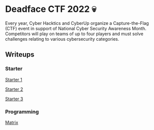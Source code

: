 # Deadface CTF 2022 :skull:

Every year, Cyber Hacktics and CyberUp organize a Capture-the-Flag (CTF) event in support of National Cyber Security Awareness Month. Competitors will play on teams of up to four players and must solve challenges relating to various cybersecurity categories.

## Writeups

### Starter
[Starter 1](https://github.com/hydr0nium/ctf_writeups/blob/main/deadface_ctf/starter/starter_1.md)

[Starter 2](https://github.com/hydr0nium/ctf_writeups/blob/main/deadface_ctf/starter/starter_2.md)

[Starter 3](https://github.com/hydr0nium/ctf_writeups/blob/main/deadface_ctf/starter/starter_3.md)

### Programming
[Matrix](https://github.com/hydr0nium/ctf_writeups/blob/main/deadface_ctf/programming/matrix.md)
